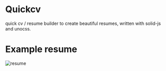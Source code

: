 # Quickcv

quick cv / resume builder to create beautiful resumes, written with solid-js and unocss.

# Example resume

![resume](https://user-images.githubusercontent.com/59060246/228427027-bc588db9-df26-4801-95e3-91e7d1010748.svg)
